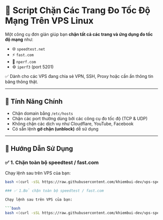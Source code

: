 # 🚫 Script Chặn Các Trang Đo Tốc Độ Mạng Trên VPS Linux

Một công cụ đơn giản giúp bạn **chặn tất cả các trang và ứng dụng đo tốc độ mạng** như:

- 🌐 `speedtest.net`  
- ⚡ `fast.com`  
- 📶 `nperf.com`  
- ⚙️ `iperf3` (port 5201)

✅ Dành cho các VPS đang chia sẻ VPN, SSH, Proxy hoặc cần ẩn thông tin băng thông thật.

---

## 🧩 Tính Năng Chính

- Chặn domain bằng `/etc/hosts`  
- Chặn các port thường dùng bởi các công cụ đo tốc độ (TCP & UDP)  
- Không chặn các dịch vụ như Cloudflare, YouTube, Facebook  
- Có sẵn lệnh **gỡ chặn (unblock)** dễ sử dụng  

---

## 🚀 Hướng Dẫn Sử Dụng

### ✅ 1. Chặn toàn bộ speedtest / fast.com

Chạy lệnh sau trên VPS của bạn:

```bash
bash <(curl -sSL https://raw.githubusercontent.com/khiembui-dev/vps-speedtest-blocker/main/block_speedtest_safe.sh)

### ✅ 1.Bỏ chặn toàn bộ speedtest / fast.com

Chạy lệnh sau trên VPS của bạn:

```bash
bash <(curl -sSL https://raw.githubusercontent.com/khiembui-dev/vps-speedtest-blocker/main/unblock_speedtest.sh)


